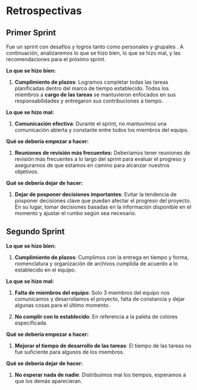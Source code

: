 # Retrospectivas

## Primer Sprint

Fue un sprint con desafíos y logros tanto como personales y grupales . A continuación, analizaremos lo que se hizo bien, lo que se hizo mal, y las recomendaciones para el próximo sprint.

**Lo que se hizo bien:**

1. **Cumplimiento de plazos**: Logramos completar todas las tareas planificadas dentro del marco de tiempo establecido. Todos los miembros a **cargo de las tareas** se mantuvieron enfocados en sus responsabilidades y entregaron sus contribuciones a tiempo.

**Lo que se hizo mal:**

1. **Comunicación efectiva**: Durante el sprint, no mantuvimos una comunicación abierta y constante entre todos los miembros del equipo.

**Qué se debería empezar a hacer:**

1. **Reuniones de revisión más frecuentes:** Deberíamos tener reuniones de revisión más frecuentes a lo largo del sprint para evaluar el progreso y asegurarnos de que estamos en camino para alcanzar nuestros objetivos.

**Qué se debería dejar de hacer:**

1. **Dejar de posponer decisiones importantes**: Evitar la tendencia de posponer decisiones clave que puedan afectar el progreso del proyecto. En su lugar, tomar decisiones basadas en la información disponible en el momento y ajustar el rumbo según sea necesario.

## Segundo Sprint

**Lo que se hizo bien:**

1. **Cumplimiento de plazos**: Cumplimos con la entrega en tiempo y forma, nomenclatura y organización de archivos cumplida de acuerdo a lo establecido en el equipo.

**Lo que se hizo mal:**

1. **Falta de miembros del equipo**: Solo 3 miembros del equipo nos comunicamos y desarrollamos el proyecto, falta de constancia y dejar algunas cosas para el último momento.

2. **No complir con lo establecido**: En referencia a la paleta de colores especificada.

**Qué se debería empezar a hacer:**

1. **Mejorar el tiempo de desarrollo de las tareas**: El tiempo de las tareas no fue suficiente para algunos de los miembros.

**Qué se debería dejar de hacer:**

1. **No esperar nada de nadie**: Distribuimos mal los tiempos, esperamos a que los demás aparecieran.
